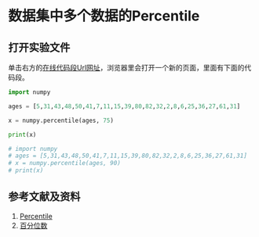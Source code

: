 # 数据集中多个数据的Percentile

## 打开实验文件

单击右方的[在线代码段Url网址](http://www.pythontutor.com/visualize.html#code=import%20numpy%0A%0Aages%20%3D%20%5B5,31,43,48,50,41,7,11,15,39,80,82,32,2,8,6,25,36,27,61,31%5D%0A%0Ax%20%3D%20numpy.percentile%28ages,%2075%29%0A%0Aprint%28x%29%0A%0A%23%20import%20numpy%0A%23%20ages%20%3D%20%5B5,31,43,48,50,41,7,11,15,39,80,82,32,2,8,6,25,36,27,61,31%5D%0A%23%20x%20%3D%20numpy.percentile%28ages,%2090%29%0A%23%20print%28x%29&cumulative=false&heapPrimitives=nevernest&mode=edit&origin=opt-frontend.js&py=py3anaconda&rawInputLstJSON=%5B%5D&textReferences=false)，浏览器里会打开一个新的页面，里面有下面的代码段。

```python
import numpy

ages = [5,31,43,48,50,41,7,11,15,39,80,82,32,2,8,6,25,36,27,61,31]

x = numpy.percentile(ages, 75)

print(x)

# import numpy
# ages = [5,31,43,48,50,41,7,11,15,39,80,82,32,2,8,6,25,36,27,61,31]
# x = numpy.percentile(ages, 90)
# print(x)
```

## 参考文献及资料

1. [Percentile](https://www.w3schools.com/python/python_ml_percentile.asp)
1. [百分位数](https://www.w3school.com.cn/python/python_ml_percentile.asp)


